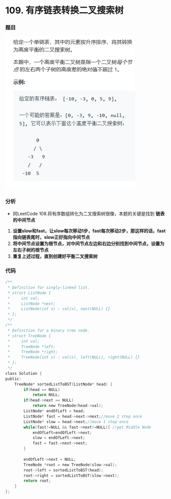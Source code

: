 # 109. 有序链表转换二叉搜索树

### 题目

![](../.gitbook/assets/tu-pian%20%283%29.png)



### 分析

* 同LeetCode 108.将有序数组转化为二叉搜索树很像，本题的关键是找到   **链表的中间节点**

1. **设置slow和fast，让slow每次移动1步，fast每次移动2步，那这样的话，fast指向链表尾时，slow正好指向中间节点**
2. **将中间节点设置为根节点，对中间节点左边和右边分别找到中间节点，设置为左右子树的根节点**
3. **重复上述过程，直到创建好平衡二叉搜索树**

### **代码**

```c
/**
 * Definition for singly-linked list.
 * struct ListNode {
 *     int val;
 *     ListNode *next;
 *     ListNode(int x) : val(x), next(NULL) {}
 * };
 */
/**
 * Definition for a binary tree node.
 * struct TreeNode {
 *     int val;
 *     TreeNode *left;
 *     TreeNode *right;
 *     TreeNode(int x) : val(x), left(NULL), right(NULL) {}
 * };
 */
class Solution {
public:
    TreeNode* sortedListToBST(ListNode* head) {
        if(head == NULL) 
            return NULL;
        if(head->next == NULL) 
            return new TreeNode(head->val);
        ListNode* endOfLeft = head;
        ListNode* fast = head->next->next;//move 2 step once
        ListNode* slow = head->next;//move 1 step once
        while(fast!=NULL && fast->next!=NULL){ //get Middle Node 
            endOfLeft=endOfLeft->next;
            slow = endOfLeft->next;
            fast = fast->next->next;
        }
      
        endOfLeft->next = NULL;
        TreeNode *root = new TreeNode(slow->val);
        root->left = sortedListToBST(head);
        root->right = sortedListToBST(slow->next);
        return root;
    }
};

```



